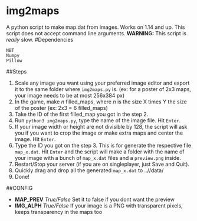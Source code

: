 # img2maps
A python script to make map.dat from images. Works on 1.14 and up.
This script does not accept command line arguments.
**WARNING:** This script is *really* slow. 
#Dependencies
```
NBT
Numpy
Pillow
```
##Steps
1. Scale any image you want using your preferred image editor and export it to the same folder where `img2maps.py` is. (ex: for a poster of 2x3 maps, your image needs to be at most 256x384 px)
2. In the game, make *n* filled_maps, where *n* is the size X times Y the size of the poster (ex: 2x3 = 6 filled_maps) 
3. Take the ID of the first filled_map you got in the step 2.
4. Run `python3 img2maps.py`, type the name of the image file. Hit `Enter`.
5. If your image width or height are not divisible by 128, the script will ask you if you want to crop the image or make extra maps and center the image. Hit `Enter`.
6. Type the ID you got on the step 3. This is for generate the respective file `map_x.dat`. Hit `Enter` and the script will make a folder with the name of your image with a bunch of `map_x.dat` files and a `preview.png` inside.
7. Restart/Stop your server (if you are on singleplayer, just Save and Quit).
8. Quickly drag and drop all the generated `map_x.dat` to ../<world name>/data/
9. Done!

##CONFIG
- **MAP_PREV** *True/False* Set it to false if you dont want the preview
- **IMG_ALPH** *True/False* If your image is a PNG with transparent pixels, keeps transparency in the maps too
